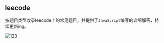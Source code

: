 ## leecode
按题目类型收录leecode上的常见题目，并提供了`JavaScript`编写的详细解答，持续更新ing。

![123](http://ahuntsun.gitee.io/blogimagebed/img/vuepress/algorithm/leecode/README.jpg)